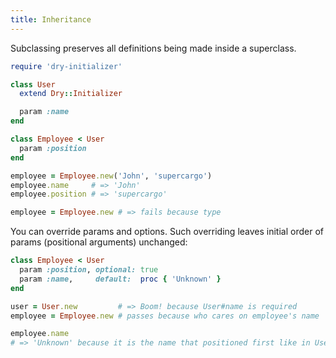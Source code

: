 ```yaml
---
title: Inheritance
---
```


Subclassing preserves all definitions being made inside a superclass.

```ruby
require 'dry-initializer'

class User
  extend Dry::Initializer

  param :name
end

class Employee < User
  param :position
end

employee = Employee.new('John', 'supercargo')
employee.name     # => 'John'
employee.position # => 'supercargo'

employee = Employee.new # => fails because type
```

You can override params and options.
Such overriding leaves initial order of params (positional arguments) unchanged:

```ruby
class Employee < User
  param :position, optional: true
  param :name,     default:  proc { 'Unknown' }
end

user = User.new         # => Boom! because User#name is required
employee = Employee.new # passes because who cares on employee's name

employee.name
# => 'Unknown' because it is the name that positioned first like in User
```
